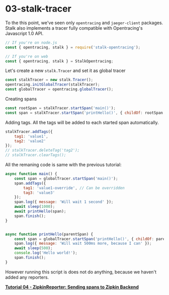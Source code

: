 # 03-stalk-tracer

To the this point, we've seen only `opentracing` and `jaeger-client` packages. Stalk also implements a tracer fully compatible with Opentracing's Javascript 1.0 API.

```js
// If you're on node.js
const { opentracing, stalk } = require('stalk-opentracing');

// If you're on web
const { opentracing, stalk } = StalkOpentracing;
```

Let's create a new `stalk.Tracer` and set it as global tracer

```js
const stalkTracer = new stalk.Tracer();
opentracing.initGlobalTracer(stalkTracer);
const globalTracer = opentracing.globalTracer();
```

Creating spans

```js
const rootSpan = stalkTracer.startSpan('main()');
const span = stalkTracer.startSpan('printHello()', { childOf: rootSpan });
```

Adding tags. All the tags will be added to each started span automatically.

```js
stalkTracer.addTags({
    tag1: 'value1',
    tag2: 'value2'
});
// stalkTracer.deleteTag('tag2');
// stalkTracer.clearTags();
```

All the remaning code is same with the previous tutorial:

```js
async function main() {
    const span = globalTracer.startSpan('main()');
    span.addTags({
        tag1: 'value1-override', // Can be overridden
        tag3: 'value3'
    });
    span.log({ message: 'Will wait 1 second' });
    await sleep(1000);
    await printHello(span);
    span.finish();
}


async function printHello(parentSpan) {
    const span = globalTracer.startSpan('printHello()', { childOf: parentSpan });
    span.log({ message: 'Will wait 500ms more, because I can' });
    await sleep(500);
    console.log('Hello world!');
    span.finish();
}
```

However running this script is does not do anything, because we haven't added any reporters.

**[Tutorial 04 - ZipkinReporter: Sending spans to Zipkin Backend](../04-zipkin-reporter/README.md)**



